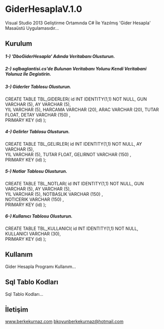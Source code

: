# GiderHesaplaV.1.0
Visual Studio 2013 Geliştirme Ortamında C# İle Yazılmış 'Gider Hesapla' Masaüstü Uygulamasıdır...

## Kurulum
##### 1-) 'DboGiderHesapla' Adında Veritabanı Olusturun.

##### 2-) sqlbaglantisi.cs'de Bulunan Veritabanı Yolunu Kendi Veritabani Yolunuz Ile Degistirin.

##### 3-) Giderler Tablosu Olusturun.

CREATE TABLE TBL_GIDERLER(
   id INT IDENTITY(1,1) NOT NULL,
   GUN VARCHAR (5),
   AY VARCHAR (5),     
   YIL VARCHAR (5), 
   HARCAMA VARCHAR (20), 
   ARAC VARCHAR (20), 
   TUTAR FLOAT, 
   DETAY VARCHAR (150) ,      
   PRIMARY KEY (id)
);

##### 4-) Gelirler Tablosu Olusturun.

CREATE TABLE TBL_GELIRLER(
   id INT IDENTITY(1,1) NOT NULL,
   AY VARCHAR (5),     
   YIL VARCHAR (5), 
   TUTAR FLOAT, 
   GELIRNOT VARCHAR (150) ,      
   PRIMARY KEY (id)
);

##### 5-) Notlar Tablosu Olusturun.

CREATE TABLE TBL_NOTLAR(
   id INT IDENTITY(1,1) NOT NULL,
   GUN VARCHAR (5),
   AY VARCHAR (5),     
   YIL VARCHAR (5), 
   NOTBASLIK VARCHAR (150) ,  
   NOTICERIK VARCHAR (150) ,      
   PRIMARY KEY (id)
);

##### 6-) Kullanıcı Tablosu Olusturun.

CREATE TABLE TBL_KULLANICI(
   id INT IDENTITY(1,1) NOT NULL,
   KULLANICI VARCHAR (30),   
   PRIMARY KEY (id)
);

## Kullanım
Gider Hesapla Programı Kullanım...

## Sql Tablo Kodları 
Sql Tablo Kodları...

## İletişim
www.berkekurnaz.com
bkoyunberkekurnaz@hotmail.com


